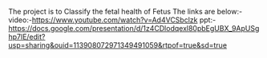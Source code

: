 The project is to Classify the fetal health of Fetus
The links are below:-
video:-https://www.youtube.com/watch?v=Ad4VCSbclzk
ppt:-https://docs.google.com/presentation/d/1z4CDlodqexl80pbEgUBX_9ApUSghp7lE/edit?usp=sharing&ouid=113908072971349491059&rtpof=true&sd=true
